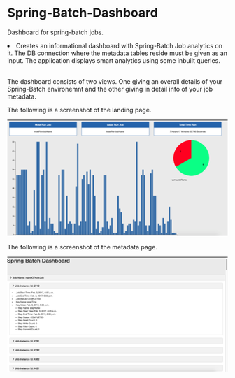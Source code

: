 # Spring-Batch-Dashboard
Dashboard for spring-batch jobs.

<li> Creates an informational dashboard with Spring-Batch Job analytics on it. The DB connection where the metadata tables reside must be given as an input. The application displays smart analytics using some inbuilt queries. 
</li>
<br />

The dashboard consists of two views. One giving an overall details of your Spring-Batch environemnt and the other giving in detail info of your job metadata.

The following is a screenshot of the landing page. 
<br />
<p align="center">
  <img
    src="/dashboard.png"
    width="730"
    alt="Dashboard Screenshot"/>
</p>

The following is a screenshot of the metadata page. 
<br />

<p align="center">
  <img
    src="/job-meta.png"
    width="730"
    alt="Job-Meta Screenshot"/>
</p>

